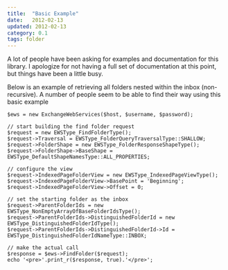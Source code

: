 ```yaml
---
title:  "Basic Example"
date:   2012-02-13
updated: 2012-02-13
category: 0.1
tags: folder
---
```

A lot of people have been asking for examples and documentation for this
library.  I apologize for not having a full set of documentation at this point,
but things have been a little busy.

Below is an example of retrieving all folders nested within the inbox
(non-recursive). A number of people seem to be able to find their way using this
basic example


```php?start_inline=1
$ews = new ExchangeWebServices($host, $username, $password);

// start building the find folder request
$request = new EWSType_FindFolderType();
$request->Traversal = EWSType_FolderQueryTraversalType::SHALLOW;
$request->FolderShape = new EWSType_FolderResponseShapeType();
$request->FolderShape->BaseShape = EWSType_DefaultShapeNamesType::ALL_PROPERTIES;

// configure the view
$request->IndexedPageFolderView = new EWSType_IndexedPageViewType();
$request->IndexedPageFolderView->BasePoint = 'Beginning';
$request->IndexedPageFolderView->Offset = 0;

// set the starting folder as the inbox
$request->ParentFolderIds = new EWSType_NonEmptyArrayOfBaseFolderIdsType();
$request->ParentFolderIds->DistinguishedFolderId = new EWSType_DistinguishedFolderIdType();
$request->ParentFolderIds->DistinguishedFolderId->Id = EWSType_DistinguishedFolderIdNameType::INBOX;

// make the actual call
$response = $ews->FindFolder($request);
echo '<pre>'.print_r($response, true).'</pre>';
```
